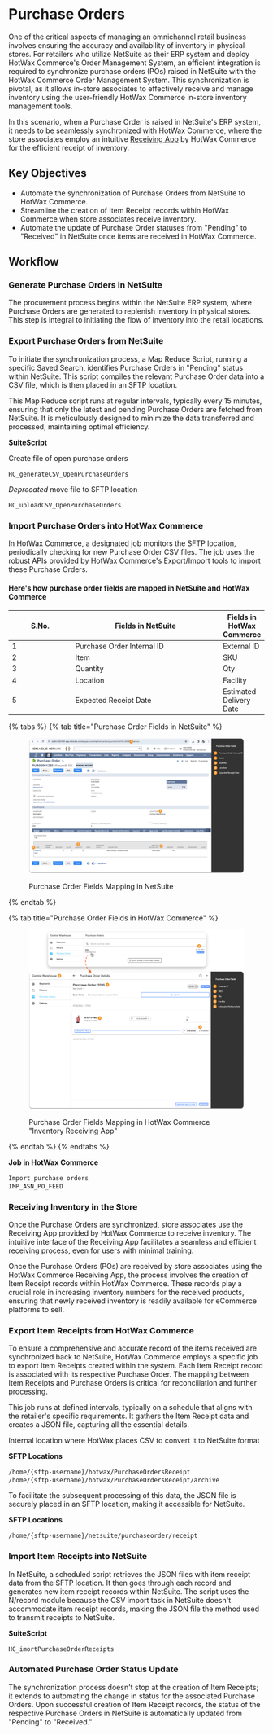 # Purchase Orders

One of the critical aspects of managing an omnichannel retail business involves ensuring the accuracy and availability of inventory in physical stores. For retailers who utilize NetSuite as their ERP system and deploy HotWax Commerce's Order Management System, an efficient integration is required to synchronize purchase orders (POs) raised in NetSuite with the HotWax Commerce Order Management System. This synchronization is pivotal, as it allows in-store associates to effectively receive and manage inventory using the user-friendly HotWax Commerce in-store inventory management tools.

In this scenario, when a Purchase Order is raised in NetSuite's ERP system, it needs to be seamlessly synchronized with HotWax Commerce, where the store associates employ an intuitive [Receiving App](\(https:/www.hotwax.co/apps/inventory-receiving-app\)/) by HotWax Commerce for the efficient receipt of inventory.

## Key Objectives

* Automate the synchronization of Purchase Orders from NetSuite to HotWax Commerce.
* Streamline the creation of Item Receipt records within HotWax Commerce when store associates receive inventory.
* Automate the update of Purchase Order statuses from "Pending" to "Received" in NetSuite once items are received in HotWax Commerce.

## Workflow

### Generate Purchase Orders in NetSuite

The procurement process begins within the NetSuite ERP system, where Purchase Orders are generated to replenish inventory in physical stores. This step is integral to initiating the flow of inventory into the retail locations.

### Export Purchase Orders from NetSuite

To initiate the synchronization process, a Map Reduce Script, running a specific Saved Search, identifies Purchase Orders in "Pending" status within NetSuite. This script compiles the relevant Purchase Order data into a CSV file, which is then placed in an SFTP location.

This Map Reduce script runs at regular intervals, typically every 15 minutes, ensuring that only the latest and pending Purchase Orders are fetched from NetSuite. It is meticulously designed to minimize the data transferred and processed, maintaining optimal efficiency.

**SuiteScript**

Create file of open purchase orders

```
HC_generateCSV_OpenPurchaseOrders
```

_Deprecated_ move file to SFTP location

```
HC_uploadCSV_OpenPurchaseOrders
```

### Import Purchase Orders into HotWax Commerce

In HotWax Commerce, a designated job monitors the SFTP location, periodically checking for new Purchase Order CSV files. The job uses the robust APIs provided by HotWax Commerce's Export/Import tools to import these Purchase Orders.

#### Here's how purchase order fields are mapped in NetSuite and HotWax Commerce

<table><thead><tr><th width="113">S.No.</th><th width="284">Fields in NetSuite</th><th>Fields in HotWax Commerce</th></tr></thead><tbody><tr><td>1</td><td>Purchase Order Internal ID</td><td>External ID</td></tr><tr><td>2</td><td>Item</td><td>SKU</td></tr><tr><td>3</td><td>Quantity</td><td>Qty</td></tr><tr><td>4</td><td>Location</td><td>Facility</td></tr><tr><td>5</td><td>Expected Receipt Date</td><td>Estimated Delivery Date</td></tr></tbody></table>

{% tabs %}
{% tab title="Purchase Order Fields in NetSuite" %}
<figure><img src="../.gitbook/assets/PO netsuite field mapping.png" alt=""><figcaption><p>Purchase Order Fields Mapping in NetSuite</p></figcaption></figure>
{% endtab %}

{% tab title="Purchase Order Fields in HotWax Commerce" %}
<figure><img src="../.gitbook/assets/HC po field mapping (2).png" alt=""><figcaption><p>Purchase Order Fields Mapping in HotWax Commerce "Inventory Receiving App"</p></figcaption></figure>
{% endtab %}
{% endtabs %}

**Job in HotWax Commerce**

```
Import purchase orders
IMP_ASN_PO_FEED
```

### Receiving Inventory in the Store

Once the Purchase Orders are synchronized, store associates use the Receiving App provided by HotWax Commerce to receive inventory. The intuitive interface of the Receiving App facilitates a seamless and efficient receiving process, even for users with minimal training.

Once the Purchase Orders (POs) are received by store associates using the HotWax Commerce Receiving App, the process involves the creation of Item Receipt records within HotWax Commerce. These records play a crucial role in increasing inventory numbers for the received products, ensuring that newly received inventory is readily available for eCommerce platforms to sell.

### Export Item Receipts from HotWax Commerce

To ensure a comprehensive and accurate record of the items received are synchronized back to NetSuite, HotWax Commerce employs a specific job to export Item Receipts created within the system. Each Item Receipt record is associated with its respective Purchase Order. The mapping between Item Receipts and Purchase Orders is critical for reconciliation and further processing.

This job runs at defined intervals, typically on a schedule that aligns with the retailer's specific requirements. It gathers the Item Receipt data and creates a JSON file, capturing all the essential details.

Internal location where HotWax places CSV to convert it to NetSuite format

**SFTP Locations**

```
/home/{sftp-username}/hotwax/PurchaseOrdersReceipt
/home/{sftp-username}/hotwax/PurchaseOrdersReceipt/archive
```

To facilitate the subsequent processing of this data, the JSON file is securely placed in an SFTP location, making it accessible for NetSuite.

**SFTP Locations**

```
/home/{sftp-username}/netsuite/purchaseorder/receipt
```

### Import Item Receipts into NetSuite

In NetSuite, a scheduled script retrieves the JSON files with item receipt data from the SFTP location. It then goes through each record and generates new item receipt records within NetSuite. The script uses the N/record module because the CSV import task in NetSuite doesn't accommodate item receipt records, making the JSON file the method used to transmit receipts to NetSuite.

**SuiteScript**

```
HC_imortPurchaseOrderReceipts
```

### Automated Purchase Order Status Update

The synchronization process doesn't stop at the creation of Item Receipts; it extends to automating the change in status for the associated Purchase Orders. Upon successful creation of Item Receipt records, the status of the respective Purchase Orders in NetSuite is automatically updated from "Pending" to "Received."
